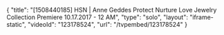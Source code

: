 {
    "title": "[1508440185] HSN | Anne Geddes Protect Nurture Love Jewelry Collection Premiere 10.17.2017 - 12 AM",
    "type": "solo",
    "layout": "iframe-static",
    "videoId": "123178524",
    "url": "\/tvpembed\/123178524"
}